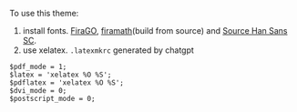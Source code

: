 To use this theme:

1. install fonts. [FiraGO](https://github.com/bBoxType/FiraGO), [firamath](https://github.com/firamath/firamath)(build from source) and [Source Han Sans SC](https://github.com/adobe-fonts/source-han-sans/releases).
2. use xelatex. `.latexmkrc` generated by chatgpt
```latexmk
$pdf_mode = 1;
$latex = 'xelatex %O %S';
$pdflatex = 'xelatex %O %S';
$dvi_mode = 0;  
$postscript_mode = 0;
```